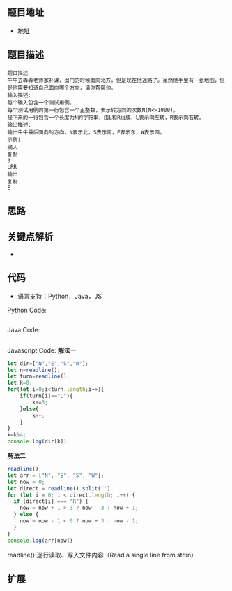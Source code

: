 ## 题目地址

- [地址](https://www.nowcoder.com/practice/fc72d3493d7e4be883e931d507352a4a?tpId=98&tqId=32827&tPage=1&rp=1&ru=%2Fta%2F2019test&qru=%2Fta%2F2019test%2Fquestion-ranking)

## 题目描述

```
题目描述
牛牛去犇犇老师家补课，出门的时候面向北方，但是现在他迷路了。虽然他手里有一张地图，但是他需要知道自己面向哪个方向，请你帮帮他。
输入描述:
每个输入包含一个测试用例。
每个测试用例的第一行包含一个正整数，表示转方向的次数N(N<=1000)。
接下来的一行包含一个长度为N的字符串，由L和R组成，L表示向左转，R表示向右转。
输出描述:
输出牛牛最后面向的方向，N表示北，S表示南，E表示东，W表示西。
示例1
输入
复制
3
LRR
输出
复制
E
```

## 思路

## 关键点解析

-

## 代码

- 语言支持：Python，Java，JS

Python Code:

```python

```

Java Code:

```java


```

Javascript Code:
**解法一**
```js
let dir=["N","E","S","W"];
let n=readline();
let turn=readline();
let k=0;
for(let i=0;i<turn.length;i++){
    if(turn[i]=="L"){
        k+=3;
    }else{
        k++;
    }
}
k=k%4;
console.log(dir[k]);
```
**解法二**
```js
readline();
let arr = ["N", "E", "S", "W"];
let now = 0;
let direct = readline().split('')
for (let i = 0; i < direct.length; i++) {
  if (direct[i] === "R") {
    now = now + 1 > 3 ? now - 3 : now + 1;
  } else {
    now = now - 1 < 0 ? now + 3 : now - 1;
  }
}
console.log(arr[now])
```
readline():逐行读取、写入文件内容（Read a single line from stdin）

## 扩展
